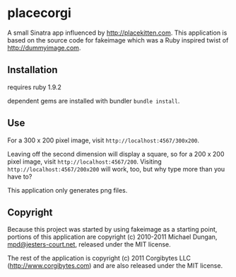 # placecorgi


A small Sinatra app influenced by http://placekitten.com. This application is based on the source code for fakeimage which was a Ruby inspired twist of http://dummyimage.com.

## Installation

requires ruby 1.9.2

dependent gems are installed with bundler `bundle install`.


## Use

For a 300 x 200 pixel image, visit `http://localhost:4567/300x200`.

Leaving off the second dimension will display a square, so for a 200 x 200 pixel image, visit `http://localhost:4567/200`. Visiting `http://localhost:4567/200x200` will work, too, but why type more than you have to?

This application only generates png files.

## Copyright

Because this project was started by using fakeimage as a starting point, portions of this application are copyright (c) 2010-2011 Michael Dungan, mpd@jesters-court.net, released under the MIT license.

The rest of the application is copyright (c) 2011 Corgibytes LLC (http://www.corgibytes.com) and are also released under the MIT license.